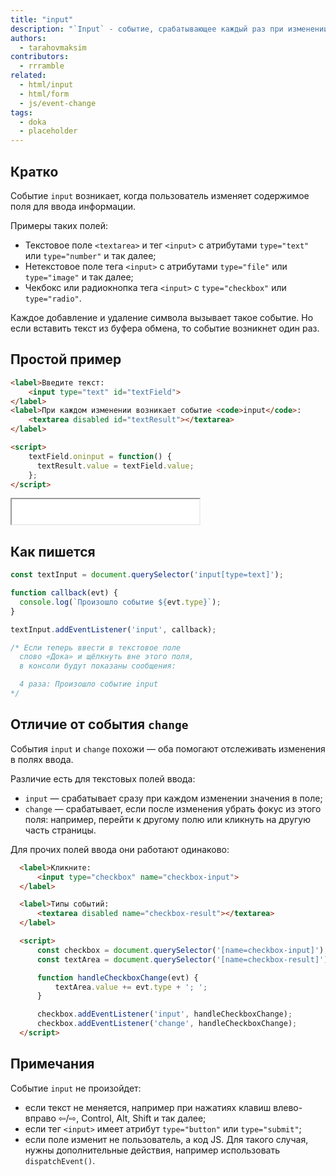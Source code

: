 ```yaml
---
title: "input"
description: "`Input` - событие, срабатывающее каждый раз при изменении значения."
authors:
  - tarahovmaksim
contributors:
  - rrramble
related:
  - html/input
  - html/form
  - js/event-change
tags:
  - doka
  - placeholder
---
```


## Кратко

Событие `input` возникает, когда пользователь изменяет содержимое поля для ввода информации.

Примеры таких полей:
- Текстовое поле `<textarea>` и тег `<input>` с атрибутами `type="text"` или `type="number"` и так далее;
- Нетекстовое поле тега `<input>` с атрибутами `type="file"` или `type="image"` и так далее;
- Чекбокс или радиокнопка тега `<input>` c `type="checkbox"` или `type="radio"`.

Каждое добавление и удаление символа вызывает такое событие.
Но если вставить текст из буфера обмена, то событие возникнет один раз.

## Простой пример

```html
<label>Введите текст:
    <input type="text" id="textField">
</label>
<label>При каждом изменении возникает событие <code>input</code>:
    <textarea disabled id="textResult"></textarea>
</label>

<script>
    textField.oninput = function() {
      textResult.value = textField.value;
    };
</script>
```

<iframe title="Пример работы input" src="demos/index.html" height="40px"></iframe>

## Как пишется

```js
const textInput = document.querySelector('input[type=text]');

function callback(evt) {
  console.log(`Произошло событие ${evt.type}`);
}

textInput.addEventListener('input', callback);

/* Если теперь ввести в текстовое поле
  слово «Дока» и щёлкнуть вне этого поля,
  в консоли будут показаны сообщения:

  4 раза: Произошло событие input
*/
```

## Отличие от события `change`

События `input` и `change` похожи — оба помогают отслеживать изменения в полях ввода.

Различие есть для текстовых полей ввода:
- `input` — срабатывает сразу при каждом изменении значения в поле;
- `change` — срабатывает, если после изменения убрать фокус из этого поля: например, перейти к другому полю или кликнуть на другую часть страницы.

Для прочих полей ввода они работают одинаково:

```html
  <label>Кликните:
      <input type="checkbox" name="checkbox-input">
  </label>

  <label>Типы событий:
      <textarea disabled name="checkbox-result"></textarea>
  </label>

  <script>
      const checkbox = document.querySelector('[name=checkbox-input]');
      const textArea = document.querySelector('[name=checkbox-result]');

      function handleCheckboxChange(evt) {
          textArea.value += evt.type + '; ';
      }

      checkbox.addEventListener('input', handleCheckboxChange);
      checkbox.addEventListener('change', handleCheckboxChange);
  </script>
```

## Примечания

Событие `input` не произойдет:
- если текст не меняется, например при нажатиях клавиш влево-вправо ⇦/⇨, Control, Alt, Shift и так далее;
- если тег `<input>` имеет атрибут `type="button"` или `type="submit"`;
- если поле изменит не пользователь, а код JS. Для такого случая, нужны дополнительные действия, например использовать `dispatchEvent()`.
